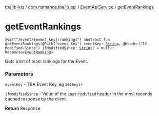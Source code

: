 [tbalib-ktx](../../index.md) / [com.npmanos.tbalib.api](../index.md) / [EventApiService](index.md) / [getEventRankings](./get-event-rankings.md)

# getEventRankings

`@GET("/event/{event_key}/rankings") abstract fun getEventRankings(@Path("event_key") eventKey: `[`String`](https://kotlinlang.org/api/latest/jvm/stdlib/kotlin/-string/index.html)`, @Header("If-Modified-Since") ifModifiedSince: `[`String`](https://kotlinlang.org/api/latest/jvm/stdlib/kotlin/-string/index.html)`? = null): Response<`[`EventRanking`](../../com.npmanos.tbalib.model/-event-ranking/index.md)`>`

Gets a list of team rankings for the Event.

### Parameters

`eventKey` - TBA Event Key, eg `2016nytr`

`ifModifiedSince` - Value of the `Last-Modified` header in the most recently cached response by the client.

**Return**
Response

